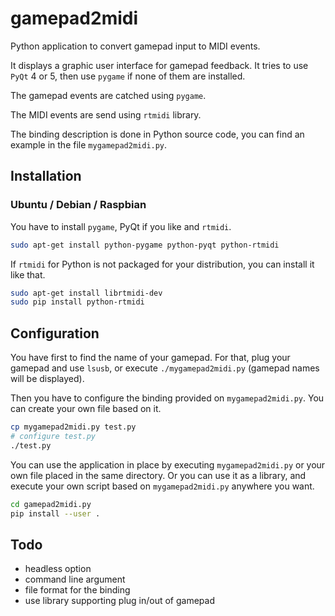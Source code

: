 gamepad2midi
============

Python application to convert gamepad input to MIDI events.

It displays a graphic user interface for gamepad feedback.
It tries to use `PyQt` 4 or 5, then use `pygame` if none of them are installed.

The gamepad events are catched using `pygame`.

The MIDI events are send using `rtmidi` library.

The binding description is done in Python source code,
you can find an example in the file `mygamepad2midi.py`.

Installation
------------

### Ubuntu / Debian / Raspbian

You have to install `pygame`, PyQt if you like and `rtmidi`.
```bash
sudo apt-get install python-pygame python-pyqt python-rtmidi
```

If `rtmidi` for Python is not packaged for your distribution,
you can install it like that.

```bash
sudo apt-get install librtmidi-dev
sudo pip install python-rtmidi
```

Configuration
-------------

You have first to find the name of your gamepad.
For that, plug your gamepad and use `lsusb`, or execute
`./mygamepad2midi.py` (gamepad names will be displayed).

Then you have to configure the binding provided on `mygamepad2midi.py`.
You can create your own file based on it.

```bash
cp mygamepad2midi.py test.py
# configure test.py
./test.py
```

You can use the application in place by executing `mygamepad2midi.py`
or your own file placed in the same directory.
Or you can use it as a library, and execute your own script
based on `mygamepad2midi.py` anywhere you want.

```bash
cd gamepad2midi.py
pip install --user .
```

Todo
----

- headless option
- command line argument
- file format for the binding
- use library supporting plug in/out of gamepad